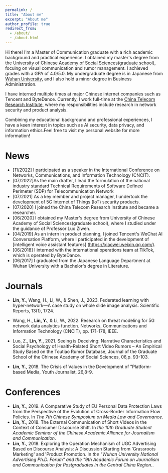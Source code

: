 ```yaml
---
permalink: /
title: "About me"
excerpt: "About me"
author_profile: true
redirect_from: 
  - /about/
  - /about.html
---
```



Hi there! I'm a Master of Communication graduate with a rich academic background and practical experience. I obtained my master's degree from the [University of Chinese Academy of Social Sciences(graduate school)](https://www.ucass.edu.cn/en/), focuing on visual communication and rumor management. I achieved grades with a GPA of 4.0/5.0. My undergraduate degree is in Japanese from [Wuhan University](https://en.whu.edu.cn/), and I also hold a minor degree in Business Administration.

I have interned multiple times at major Chinese internet companies such as Tencent and ByteDance. Currently, I work full-time at the [China Telecom Research Institute](http://www.chinatelecom.com.cn/), where my responsibilities include research in network security and product analysis.

Combining my educational background and professional experiences, I have a keen interest in topics such as AI security, data privacy, and information ethics.Feel free to visit my personal website for more information!


News
======

* [11/2022] I participated as a speaker in the International Conference on Networks, Communications, and Information Technology (CNCIT).
* [07/2022]As the main drafter, I lead the formulation of the national industry standard Technical Requirements of Software Defined Perimeter (SDP) for Telecommunication Network
* [07/2021] As a key member and project manager, I undertook the development of 5G Internet of Things (IoT) security products.
* [07/2020] I joined the China Telecom Research Institute and became a researcher.
* [06/2020] I obtained my Master's degree from University of Chinese Academy of Social Sciences(graduate school), where I studied under the guidance of Professor Luo Ziwen. 
* [04/2019] As an intern in product planning, I joined Tencent's WeChat AI Conversation Platform, where I participated in the development of [intelligent voice assistant features] (https://xiaowei.weixin.qq.com/).
* [06/2018] I interned with the international operations team at TikTok, which is operated by ByteDance.
* [06/2017] I graduated from the Japanese Language Department at Wuhan University with a Bachelor's degree in Literature.


Journals
======
* **Lin, Y.**, Wang, H., Li, W., & Shen, J., 2023. Federated learning with hyper-network—A case study on whole slide image analysis. Scientific Reports, 13(1), 1724.

* Wang, H., **Lin, Y.**, & Li, W., 2022.  Research on threat modeling for 5G network data analytics function. Networks, Communications and Information Technology (CNCIT), pp. 171-178, IEEE.

* Luo, Z., **Lin, Y.**, 2021.  Seeing is Deceiving: Narrative Characteristics and Social Psychology of Health-Related Short Video Rumors – An Empirical Study Based on the Toutiao Rumor Database, Journal of the Graduate School of the Chinese Academy of Social Sciences, 06,p. 93-103.

*  **Lin, Y.**, 2018.  The Crisis of Values in the Development of ”Platform-based Media, Youth Journalist, 26,8-9.


Conferences
======
* **Lin, Y.**, 2019. A Comparative Study of EU Personal Data Protection Laws from the Perspective of the Evolution of Cross-Border Information Flow Policies. In *The 7th Chinese Symposium on Media Law and Governance*. 
* **Lin, Y.**, 2018. The External Communication of Short Videos in the Context of Consumer Discourse Shift. In *the 10th Graduate Student Academic Seminar of the Chinese Academic Alliance for Journalism and Communication*. 
* **Lin, Y.**, 2018. Exploring the Operation Mechanism of UGC Advertising Based on Discourse Analysis: A Discussion Starting from 'Grassroots Marketing' and 'Product Promotion. In *the "Wuhan University National Advertising Ph.D. Forum" and the "9th Academic Forum on Journalism and Communication for Postgraduates in the Central China Region.*. 

<!-- 
A data-driven personal website
======
Like many other Jekyll-based GitHub Pages templates, academicpages makes you separate the website's content from its form. The content & metadata of your website are in structured markdown files, while various other files constitute the theme, specifying how to transform that content & metadata into HTML pages. You keep these various markdown (.md), YAML (.yml), HTML, and CSS files in a public GitHub repository. Each time you commit and push an update to the repository, the [GitHub pages](https://pages.github.com/) service creates static HTML pages based on these files, which are hosted on GitHub's servers free of charge.

Many of the features of dynamic content management systems (like Wordpress) can be achieved in this fashion, using a fraction of the computational resources and with far less vulnerability to hacking and DDoSing. You can also modify the theme to your heart's content without touching the content of your site. If you get to a point where you've broken something in Jekyll/HTML/CSS beyond repair, your markdown files describing your talks, publications, etc. are safe. You can rollback the changes or even delete the repository and start over -- just be sure to save the markdown files! Finally, you can also write scripts that process the structured data on the site, such as [this one](https://github.com/academicpages/academicpages.github.io/blob/master/talkmap.ipynb) that analyzes metadata in pages about talks to display [a map of every location you've given a talk](https://academicpages.github.io/talkmap.html).

Getting started
======
1. Register a GitHub account if you don't have one and confirm your e-mail (required!)
1. Fork [this repository](https://github.com/academicpages/academicpages.github.io) by clicking the "fork" button in the top right. 
1. Go to the repository's settings (rightmost item in the tabs that start with "Code", should be below "Unwatch"). Rename the repository "[your GitHub username].github.io", which will also be your website's URL.
1. Set site-wide configuration and create content & metadata (see below -- also see [this set of diffs](http://archive.is/3TPas) showing what files were changed to set up [an example site](https://getorg-testacct.github.io) for a user with the username "getorg-testacct")
1. Upload any files (like PDFs, .zip files, etc.) to the files/ directory. They will appear at https://[your GitHub username].github.io/files/example.pdf.  
1. Check status by going to the repository settings, in the "GitHub pages" section

Site-wide configuration
------
The main configuration file for the site is in the base directory in [_config.yml](https://github.com/academicpages/academicpages.github.io/blob/master/_config.yml), which defines the content in the sidebars and other site-wide features. You will need to replace the default variables with ones about yourself and your site's github repository. The configuration file for the top menu is in [_data/navigation.yml](https://github.com/academicpages/academicpages.github.io/blob/master/_data/navigation.yml). For example, if you don't have a portfolio or blog posts, you can remove those items from that navigation.yml file to remove them from the header. 

Create content & metadata
------
For site content, there is one markdown file for each type of content, which are stored in directories like _publications, _talks, _posts, _teaching, or _pages. For example, each talk is a markdown file in the [_talks directory](https://github.com/academicpages/academicpages.github.io/tree/master/_talks). At the top of each markdown file is structured data in YAML about the talk, which the theme will parse to do lots of cool stuff. The same structured data about a talk is used to generate the list of talks on the [Talks page](https://academicpages.github.io/talks), each [individual page](https://academicpages.github.io/talks/2012-03-01-talk-1) for specific talks, the talks section for the [CV page](https://academicpages.github.io/cv), and the [map of places you've given a talk](https://academicpages.github.io/talkmap.html) (if you run this [python file](https://github.com/academicpages/academicpages.github.io/blob/master/talkmap.py) or [Jupyter notebook](https://github.com/academicpages/academicpages.github.io/blob/master/talkmap.ipynb), which creates the HTML for the map based on the contents of the _talks directory).

**Markdown generator**

I have also created [a set of Jupyter notebooks](https://github.com/academicpages/academicpages.github.io/tree/master/markdown_generator
) that converts a CSV containing structured data about talks or presentations into individual markdown files that will be properly formatted for the academicpages template. The sample CSVs in that directory are the ones I used to create my own personal website at stuartgeiger.com. My usual workflow is that I keep a spreadsheet of my publications and talks, then run the code in these notebooks to generate the markdown files, then commit and push them to the GitHub repository.

How to edit your site's GitHub repository
------
Many people use a git client to create files on their local computer and then push them to GitHub's servers. If you are not familiar with git, you can directly edit these configuration and markdown files directly in the github.com interface. Navigate to a file (like [this one](https://github.com/academicpages/academicpages.github.io/blob/master/_talks/2012-03-01-talk-1.md) and click the pencil icon in the top right of the content preview (to the right of the "Raw | Blame | History" buttons). You can delete a file by clicking the trashcan icon to the right of the pencil icon. You can also create new files or upload files by navigating to a directory and clicking the "Create new file" or "Upload files" buttons. 

Example: editing a markdown file for a talk
![Editing a markdown file for a talk](/images/editing-talk.png)

For more info
------
More info about configuring academicpages can be found in [the guide](https://academicpages.github.io/markdown/). The [guides for the Minimal Mistakes theme](https://mmistakes.github.io/minimal-mistakes/docs/configuration/) (which this theme was forked from) might also be helpful.
 -->